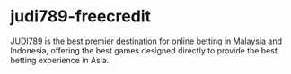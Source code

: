 # judi789-freecredit
JUDI789 is the best premier destination for online betting in Malaysia and Indonesia, offering the best games designed directly to provide the best betting experience in Asia.

